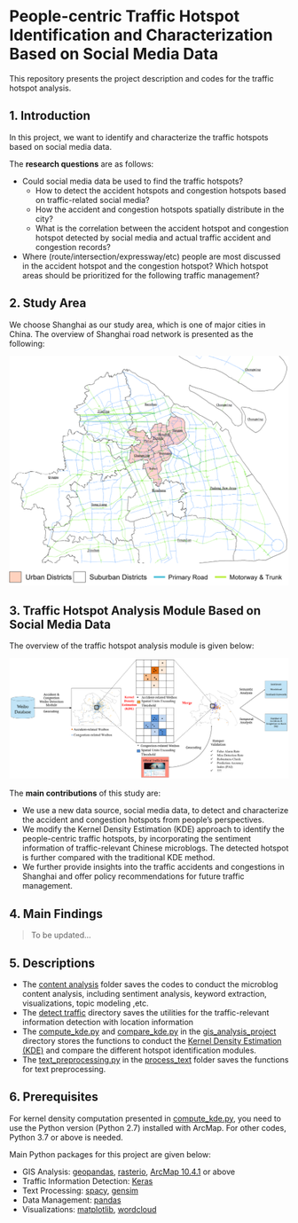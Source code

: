 # **People-centric Traffic Hotspot Identification and Characterization Based on Social Media Data**

This repository presents the project description and codes for the traffic hotspot analysis. 

## 1. Introduction

In this project, we want to identify and characterize the traffic hotspots based on social media data.

The **research questions** are as follows:

- Could social media data be used to find the traffic hotspots?
  - How to detect the accident hotspots and congestion hotspots based on traffic-related social media?
  - How the accident and congestion hotspots spatially distribute in the city?
  - What is the correlation between the accident hotspot and congestion hotspot detected by social media and actual traffic accident and congestion records?
- Where (route/intersection/expressway/etc) people are most discussed in the accident hotspot and the congestion hotspot? Which hotspot areas should be prioritized for the following traffic management?

## 2. Study Area

We choose Shanghai as our study area, which is one of major cities in China. The overview of Shanghai road network is presented as the following:

![Shanghai Road Network](https://github.com/bright1993ff66/traffic_info_perception/blob/main/project_figures/Shanghai_road_network.png)

## 3. Traffic Hotspot Analysis Module Based on Social Media Data

The overview of the traffic hotspot analysis module is given below:

![Traffic Hotspot Analysis Module](https://github.com/bright1993ff66/traffic_info_perception/blob/main/project_figures/traffic_hotspot_framework.png)

The **main contributions** of this study are:

- We use a new data source, social media data, to detect and characterize the accident and congestion hotspots from people’s perspectives. 
- We modify the Kernel Density Estimation (KDE) approach to identify the people-centric traffic hotspots, by incorporating the sentiment information of traffic-relevant Chinese microblogs. The detected hotspot is further compared with the traditional KDE method.
- We further provide insights into the traffic accidents and congestions in Shanghai and offer policy recommendations for future traffic management.

## 4. Main Findings

> To be updated...

## 5. Descriptions

- The [content analysis](https://github.com/bright1993ff66/traffic_info_perception/tree/main/content_analysis) folder saves the codes to conduct the microblog content analysis, including sentiment analysis, keyword extraction, visualizations, topic modeling ,etc.
- The [detect traffic](https://github.com/bright1993ff66/traffic_info_perception/tree/main/detect_traffic) directory saves the utilities for the traffic-relevant information detection with location information
- The [compute_kde.py](https://github.com/bright1993ff66/traffic_info_perception/blob/main/gis_analysis_project/compute_kde.py) and [compare_kde.py](https://github.com/bright1993ff66/traffic_info_perception/blob/main/gis_analysis_project/compare_kde.py) in the [gis_analysis_project](https://github.com/bright1993ff66/traffic_info_perception/tree/main/gis_analysis_project) directory stores the functions to conduct the [Kernel Density Estimation (KDE)](https://pro.arcgis.com/en/pro-app/latest/tool-reference/spatial-analyst/how-kernel-density-works.htm#:~:text=Kernel%20Density%20calculates%20the%20density,is%20fitted%20over%20each%20point.&text=The%20density%20at%20each%20output,overlay%20the%20raster%20cell%20center.) and compare the different hotspot identification modules.
- The [text_preprocessing.py](https://github.com/bright1993ff66/traffic_info_perception/blob/main/process_text/text_preprocessing.py) in the [process_text](https://github.com/bright1993ff66/traffic_info_perception/tree/main/process_text) folder saves the functions for text preprocessing.

## 6. Prerequisites

For kernel density computation presented in [compute_kde.py](https://github.com/bright1993ff66/traffic_info_perception/blob/main/gis_analysis_project/compute_kde.py), you need to use the Python version (Python 2.7) installed with ArcMap. For other codes, Python 3.7 or above is needed. 

Main Python packages for this project are given below:

- GIS Analysis: [geopandas](https://geopandas.org/index.html), [rasterio](https://rasterio.readthedocs.io/en/latest/), [ArcMap 10.4.1](https://desktop.arcgis.com/en/arcmap/10.4/get-started/setup/arcgis-desktop-quick-start-guide.htm) or above
- Traffic Information Detection: [Keras](https://keras.io/)
- Text Processing: [spacy](https://spacy.io/), [gensim](https://radimrehurek.com/gensim/)
- Data Management: [pandas](https://pandas.pydata.org/)
- Visualizations: [matplotlib](https://matplotlib.org/), [wordcloud](https://amueller.github.io/word_cloud/)

